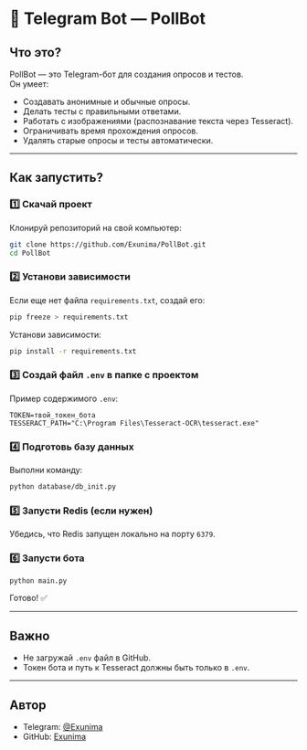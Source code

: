 
# 🤖 Telegram Bot — PollBot

## Что это?
PollBot — это Telegram-бот для создания опросов и тестов.  
Он умеет:
- Создавать анонимные и обычные опросы.
- Делать тесты с правильными ответами.
- Работать с изображениями (распознавание текста через Tesseract).
- Ограничивать время прохождения опросов.
- Удалять старые опросы и тесты автоматически.

---

## Как запустить?

### 1️⃣ Скачай проект
Клонируй репозиторий на свой компьютер:
```bash
git clone https://github.com/Exunima/PollBot.git
cd PollBot
```

### 2️⃣ Установи зависимости
Если еще нет файла `requirements.txt`, создай его:
```bash
pip freeze > requirements.txt
```
Установи зависимости:
```bash
pip install -r requirements.txt
```

### 3️⃣ Создай файл `.env` в папке с проектом
Пример содержимого `.env`:
```env
TOKEN=твой_токен_бота
TESSERACT_PATH="C:\Program Files\Tesseract-OCR\tesseract.exe"
```

### 4️⃣ Подготовь базу данных
Выполни команду:
```bash
python database/db_init.py
```

### 5️⃣ Запусти Redis (если нужен)
Убедись, что Redis запущен локально на порту `6379`.

### 6️⃣ Запусти бота
```bash
python main.py
```

Готово! ✅

---

## Важно
- Не загружай `.env` файл в GitHub.
- Токен бота и путь к Tesseract должны быть только в `.env`.

---

## Автор
- Telegram: [@Exunima](https://t.me/Exunima)
- GitHub: [Exunima](https://github.com/Exunima)
